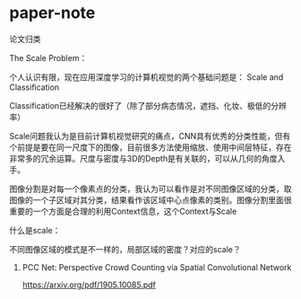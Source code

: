 # paper-note
论文归类


The Scale Problem：

个人认识有限，现在应用深度学习的计算机视觉的两个基础问题是： Scale and Classification

Classification已经解决的很好了（除了部分病态情况，遮挡、化妆、极低的分辨率）

Scale问题我认为是目前计算机视觉研究的痛点，CNN具有优秀的分类性能，但有个前提是要在同一尺度下的图像，目前很多方法使用缩放、使用中间层特征，存在非常多的冗余运算。尺度与密度与3D的Depth是有关联的，可以从几何的角度入手。

图像分割是对每一个像素点的分类，我认为可以看作是对不同图像区域的分类，取图像的一个子区域对其分类，结果看作该区域中心点像素的类别。图像分割里面很重要的一个方面是合理的利用Context信息，这个Context与Scale

什么是scale：

不同图像区域的模式是不一样的，局部区域的密度？对应的scale？


1. PCC Net: Perspective Crowd Counting via Spatial Convolutional Network

   https://arxiv.org/pdf/1905.10085.pdf
